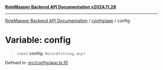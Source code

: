 [**RoleMapper Backend API Documentation v2024.11.28**](../../../README.md)

***

[RoleMapper Backend API Documentation](../../../modules.md) / [config/app](../README.md) / config

# Variable: config

> `const` **config**: `Record`\<`string`, `any`\>

Defined in: [src/config/app.ts:10](https://github.com/FlowCraft-AG/RoleMapper/blob/5b9ee56819f4990f54c16dcad37384ac73c1551c/backend/src/config/app.ts#L10)

